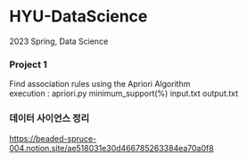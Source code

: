 # HYU-DataScience
2023 Spring, Data Science

### Project 1 
Find association rules using the Apriori Algorithm   
execution : apriori.py minimum_support(%) input.txt output.txt   

### 데이터 사이언스 정리 
https://beaded-spruce-004.notion.site/ae518031e30d466785263384ea70a0f8
